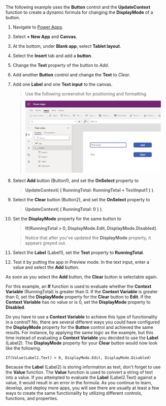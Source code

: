The following example uses the **Button** control and the
**UpdateContext** function to create a dynamic formula for changing the
**DisplayMode** of a button.

1. Navigate to [Power Apps](https://make.powerapps.com).

1. Select **+ New App** and **Canvas**.

1. At the bottom, under **Blank app**, select **Tablet layout**.

1. Select the **Insert** tab and add a **button**.

1. Change the **Text** property of the button to *Add*.

1. Add another **Button** control and change the **Text** to *Clear*.

1. Add one **Label** and one **Text input** to the canvas.

   > Use the following screenshot for positioning and formatting.

   > ![Power Apps Tree view Screen1](../media/display-mode-update.png)

1. Select **Add** button (Button1), and set the **OnSelect** property to

   > **UpdateContext( { RunningTotal: RunningTotal + TextInput1 } )**.

1. Select the **Clear** button (Button2), and set the **OnSelect**
   property to

   > **UpdateContext( { RunningTotal: 0 } )**.

1. Set the **DisplayMode** property for the same button to
   
   > **If(RunningTotal \> 0, DisplayMode.Edit, DisplayMode.Disabled)**.

   > Notice that after you've updated the **DisplayMode** property, it appears greyed out.

1. Select the **Label** (Label1), set the **Text** property to
   **RunningTotal**.

1. Test it by putting the app in Preview mode. In the text input, enter a
   value and select the **Add** button.

As soon as you select the **Add** button, the **Clear** button is selectable again.

For this example, an **If** function is used to evaluate whether the
**Context Variable** (RunningTotal) is greater than 0. If the
**Context Variable** is greater than 0, set the **DisplayMode**
property for the **Clear** button to **Edit**. If the **Context
Variable** has no value or is 0, set the **DisplayMode** property to
**Disabled**.

Do you have to use a **Context Variable** to achieve this type of
functionality in a control? No, there are several
different ways you could have configured the **DisplayMode** property
for the **Button** control and achieved the same results. For
instance, by applying the same logic as the example, but this time
instead of evaluating a **Context Variable** you decided to use the
**Label** (Label2). The **DisplayMode** property for your **Clear**
button would now look like the following.

```powerappsfl
If(Value(Label2.Text) > 0, DisplayMode.Edit, DisplayMode.Disabled) 
```

Because the **Label** (Label2) is storing information as text, don't
forget to use the **Value** function. The **Value** function
is used to convert a string of text into a value. If you attempted to
evaluate the **Label** (Label2.Text) against a value, it would result
in an error in the formula. As you continue to learn, develop, and
deploy more apps, you will see there are usually at least a few ways
to create the same functionality by utilizing different controls,
functions, and properties.
